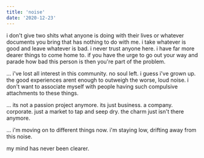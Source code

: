 ```yaml
---
title: 'noise'
date: '2020-12-23'
---
```


i don't give two shits what anyone is doing with their lives or whatever documents you bring that has nothing to do with me.
i take whatever is good and leave whatever is bad.
i never trust anyone here. i have far more dearer things to come home to.
if you have the urge to go out your way and parade how bad this person is then you're part of the problem.

...
i've lost all interest in this community.
no soul left.
i guess i've grown up.
the good experiences arent enough to outweigh the worse, loud noise.
i don't want to associate myself with people having such compulsive attachments to these things.

...
its not a passion project anymore. its just business. a company. corporate.
just a market to tap and seep dry.
the charm just isn't there anymore.

...
i'm moving on to different things now.
i'm staying low, drifting away from this noise.

my mind has never been clearer.